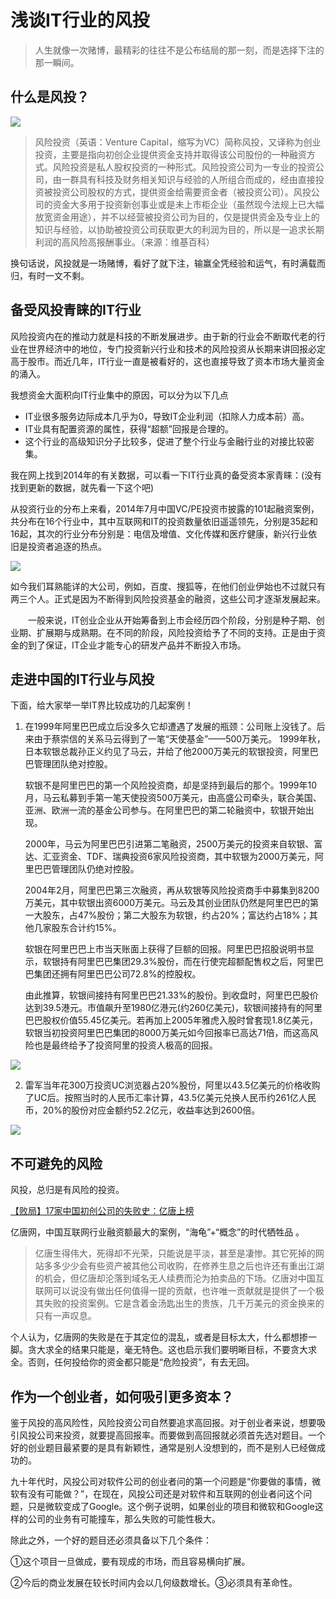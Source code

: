 # 浅谈IT行业的风投

>人生就像一次赌博，最精彩的往往不是公布结局的那一刻，而是选择下注的那一瞬间。

## 什么是风投？

![](https://img-blog.csdn.net/20171219212226723)

>风险投资（英语：Venture Capital，缩写为VC）简称风投，又译称为创业投资，主要是指向初创企业提供资金支持并取得该公司股份的一种融资方式。风险投资是私人股权投资的一种形式。风险投资公司为一专业的投资公司，由一群具有科技及财务相关知识与经验的人所组合而成的，经由直接投资被投资公司股权的方式，提供资金给需要资金者（被投资公司）。风投公司的资金大多用于投资新创事业或是未上市柜企业（虽然现今法规上已大幅放宽资金用途），并不以经营被投资公司为目的，仅是提供资金及专业上的知识与经验，以协助被投资公司获取更大的利润为目的，所以是一追求长期利润的高风险高报酬事业。（来源：维基百科）

换句话说，风投就是一场赌博，看好了就下注，输赢全凭经验和运气，有时满载而归，有时一文不剩。

## 备受风投青睐的IT行业

风险投资内在的推动力就是科技的不断发展进步。由于新的行业会不断取代老的行业在世界经济中的地位，专门投资新兴行业和技术的风险投资从长期来讲回报必定高于股市。而近几年，IT行业一直是被看好的，这也直接导致了资本市场大量资金的涌入。

我想资金大面积向IT行业集中的原因，可以分为以下几点

* IT业很多服务边际成本几乎为0，导致IT企业利润（扣除人力成本前）高。
* IT业具有配置资源的属性，获得“超额”回报是合理的。
* 这个行业的高级知识分子比较多，促进了整个行业与金融行业的对接比较密集。

我在网上找到2014年的有关数据，可以看一下IT行业真的备受资本家青睐：(没有找到更新的数据，就先看一下这个吧)

从投资行业的分布上来看，2014年7月中国VC/PE投资市披露的101起融资案例，共分布在16个行业中，其中互联网和IT的投资数量依旧遥遥领先，分别是35起和16起，其次的行业分布分别是：电信及增值、文化传媒和医疗健康，新兴行业依旧是投资者追逐的热点。

![](https://img-blog.csdn.net/20171218192830201?watermark/2/text/aHR0cDovL2Jsb2cuY3Nkbi5uZXQvbGVhZmZf/font/5a6L5L2T/fontsize/400/fill/I0JBQkFCMA==/dissolve/70/gravity/SouthEast)

如今我们耳熟能详的大公司，例如，百度、搜狐等，在他们创业伊始也不过就只有两三个人。正式是因为不断得到风险投资基金的融资，这些公司才逐渐发展起来。

  一般来说，IT创业企业从开始筹备到上市会经历四个阶段，分别是种子期、创业期、扩展期与成熟期。在不同的阶段，风险投资给予了不同的支持。正是由于资金的到了保证，IT企业才能专心的研发产品并不断投入市场。

## 走进中国的IT行业与风投

下面，给大家举一举IT界比较成功的几起案例！

1. 在1999年阿里巴巴成立后没多久它却遭遇了发展的瓶颈：公司账上没钱了。后来由于蔡崇信的关系马云得到了一笔“天使基金”——500万美元。
    1999年秋，日本软银总裁孙正义约见了马云，并给了他2000万美元的软银投资，阿里巴巴管理团队绝对控股。

    软银不是阿里巴巴的第一个风险投资商，却是坚持到最后的那个。1999年10月，马云私募到手第一笔天使投资500万美元，由高盛公司牵头，联合美国、亚洲、欧洲一流的基金公司参与。在阿里巴巴的第二轮融资中，软银开始出现。

    2000年，马云为阿里巴巴引进第二笔融资，2500万美元的投资来自软银、富达、汇亚资金、TDF、瑞典投资6家风险投资商，其中软银为2000万美元，阿里巴巴管理团队仍绝对控股。

    2004年2月，阿里巴巴第三次融资，再从软银等风险投资商手中募集到8200万美元，其中软银出资6000万美元。马云及其创业团队仍然是阿里巴巴的第一大股东，占47%股份；第二大股东为软银，约占20%；富达约占18%；其他几家股东合计约15%。

    软银在阿里巴巴上市当天账面上获得了巨额的回报。阿里巴巴招股说明书显示，软银持有阿里巴巴集团29.3%股份，而在行使完超额配售权之后，阿里巴巴集团还拥有阿里巴巴公司72.8%的控股权。
    
    由此推算，软银间接持有阿里巴巴21.33%的股份。到收盘时，阿里巴巴股价达到39.5港元。市值飙升至1980亿港元(约260亿美元)，软银间接持有的阿里巴巴股权价值55.45亿美元。若再加上2005年雅虎入股时曾套现1.8亿美元，软银当初投资阿里巴巴集团的8000万美元如今回报率已高达71倍，而这高风险也是最终给予了投资阿里的投资人极高的回报。

![](https://img-blog.csdn.net/20171221151750606?watermark/2/text/aHR0cDovL2Jsb2cuY3Nkbi5uZXQvd2VpeGluXzM5NjM3Mzk2/font/5a6L5L2T/fontsize/400/fill/I0JBQkFCMA==/dissolve/70/gravity/SouthEast)

2. 雷军当年花300万投资UC浏览器占20%股份，阿里以43.5亿美元的价格收购了UC后。按照当时的人民币汇率计算，43.5亿美元兑换人民币约261亿人民币，20%的股份对应金额约52.2亿元，收益率达到2600倍。

![](https://img-blog.csdn.net/20171221151831424?watermark/2/text/aHR0cDovL2Jsb2cuY3Nkbi5uZXQvd2VpeGluXzM5NjM3Mzk2/font/5a6L5L2T/fontsize/400/fill/I0JBQkFCMA==/dissolve/70/gravity/SouthEast)

## 不可避免的风险

风投，总归是有风险的投资。

[【败局】17家中国初创公司的失败史：亿唐上榜](http://money.163.com/14/0526/07/9T5GF18800253G87_all.html)

亿唐网，中国互联网行业融资额最大的案例，“海龟”+“概念”的时代牺牲品 。

>亿唐生得伟大，死得却不光荣，只能说是平淡，甚至是凄惨。其它死掉的网站多多少少会有些资产被其他公司收购，在修养生息之后也许还有重出江湖的机会，但亿唐却沦落到域名无人续费而沦为拍卖品的下场。亿唐对中国互联网可以说没有做出任何值得一提的贡献，也许唯一贡献就是提供了一个极其失败的投资案例。它是含着金汤匙出生的贵族，几千万美元的资金换来的只有一声叹息。

个人认为，亿唐网的失败是在于其定位的混乱，或者是目标太大，什么都想掺一脚。贪大求全的结果只能是，毫无特色。这也启示我们要明晰目标，不要贪大求全。否则，任何投给你的资金都只能是“危险投资”，有去无回。

## 作为一个创业者，如何吸引更多资本？

鉴于风投的高风险性，风险投资公司自然要追求高回报。对于创业者来说，想要吸引风投公司来投资，就要提高回报率。而要做到高回报就必须首先选对题目。一个好的创业题目最紧要的是具有新颖性，通常是别人没想到的，而不是别人已经做成功的。

九十年代时，风投公司对软件公司的创业者问的第一个问题是“你要做的事情，微软有没有可能做？”，在现在，风投公司还是对软件和互联网的创业者问这个问题，只是微软变成了Google。这个例子说明，如果创业的项目和微软和Google这样的公司的业务有可能撞车，那么失败的可能性极大。

除此之外，一个好的题目还必须具备以下几个条件：

①这个项目一旦做成，要有现成的市场，而且容易横向扩展。

②今后的商业发展在较长时间内会以几何级数增长。③必须具有革命性。



